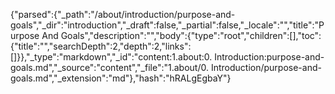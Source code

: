 {"parsed":{"_path":"/about/introduction/purpose-and-goals","_dir":"introduction","_draft":false,"_partial":false,"_locale":"","title":"Purpose And Goals","description":"","body":{"type":"root","children":[],"toc":{"title":"","searchDepth":2,"depth":2,"links":[]}},"_type":"markdown","_id":"content:1.about:0. Introduction:purpose-and-goals.md","_source":"content","_file":"1.about/0. Introduction/purpose-and-goals.md","_extension":"md"},"hash":"hRALgEgbaY"}